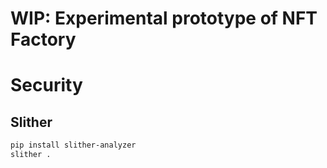 # WIP: Experimental prototype of NFT Factory

# Security

## Slither
```bash
pip install slither-analyzer
slither .
```

